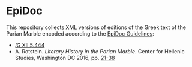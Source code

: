 # EpiDoc

This repository collects XML versions of editions of the Greek text of the Parian Marble encoded according to the [EpiDoc Guidelines](http://www.stoa.org/epidoc/gl/latest/):

* [*IG* XII.5.444](https://epigraphy.packhum.org/text/77668)
* A. Rotstein. *Literary History in the Parian Marble*. Center for Hellenic Studies, Washington DC 2016, pp. [21-38](https://chs.harvard.edu/CHS/article/display/6484.2-text-and-translation)
